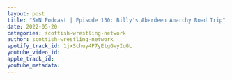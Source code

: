 ```yaml
---
layout: post
title: "SWN Podcast | Episode 150: Billy's Aberdeen Anarchy Road Trip"
date: 2022-05-20
categories: scottish-wrestling-network
author: scottish-wrestling-network
spotify_track_id: 1jxSchuy4P7yEtgGwyIqGL
youtube_video_id: 
apple_track_id: 
youtube_metadata: 
---
```

